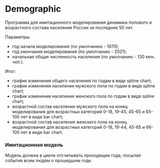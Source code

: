 # Demographic

Программа для имитационного моделирования динамики полового и возрастного состава населения России за последние 50 лет.

Параметры:
- год начала моделирования (по умолчанию - 1970);
- год окончания моделирования (по умолчанию - 2021);
- начальная общая численность населения (по умолчанию - 130 млн. чел.).

Итог:
- график изменения общего населения по годам в виде spline chart;
- график изменения населения мужского пола по годам в виде spline chart;
- график изменения населения женского пола по годам в виде spline chart;
- возрастной состав населения мужского пола на конец моделирования для возрастных категорий 0-18, 19-45, 45-65 и 65-100 лет в виде bar chart;
- возрастной состав населения женского пола на конец моделирования для возрастных категорий 0-18, 19-44, 45-65 и 66-100 лет в виде bar chart.

### Имитационная модель

Модель должна в цикле отсчитывать проходящие года, посылая события всем людям о прошедшем годе. 
